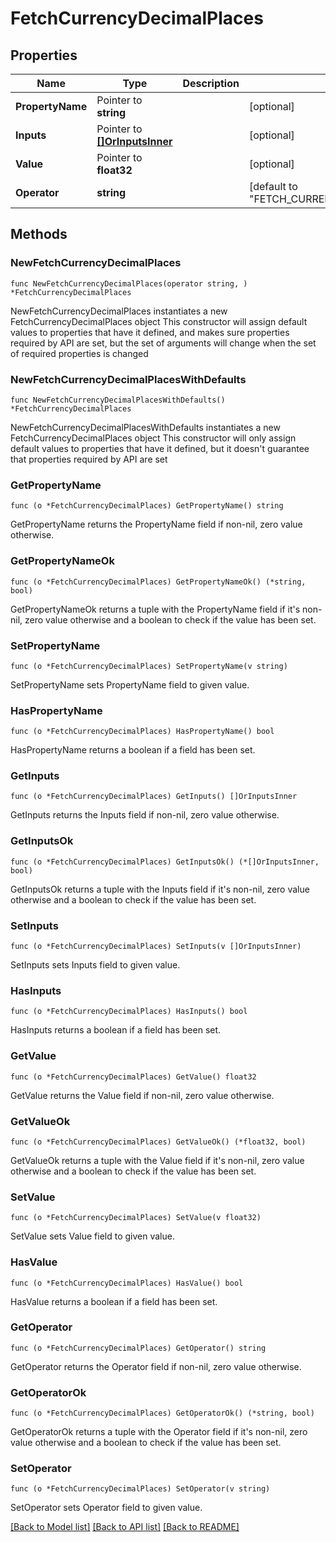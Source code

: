 # FetchCurrencyDecimalPlaces

## Properties

Name | Type | Description | Notes
------------ | ------------- | ------------- | -------------
**PropertyName** | Pointer to **string** |  | [optional] 
**Inputs** | Pointer to [**[]OrInputsInner**](OrInputsInner.md) |  | [optional] 
**Value** | Pointer to **float32** |  | [optional] 
**Operator** | **string** |  | [default to "FETCH_CURRENCY_DECIMAL_PLACES"]

## Methods

### NewFetchCurrencyDecimalPlaces

`func NewFetchCurrencyDecimalPlaces(operator string, ) *FetchCurrencyDecimalPlaces`

NewFetchCurrencyDecimalPlaces instantiates a new FetchCurrencyDecimalPlaces object
This constructor will assign default values to properties that have it defined,
and makes sure properties required by API are set, but the set of arguments
will change when the set of required properties is changed

### NewFetchCurrencyDecimalPlacesWithDefaults

`func NewFetchCurrencyDecimalPlacesWithDefaults() *FetchCurrencyDecimalPlaces`

NewFetchCurrencyDecimalPlacesWithDefaults instantiates a new FetchCurrencyDecimalPlaces object
This constructor will only assign default values to properties that have it defined,
but it doesn't guarantee that properties required by API are set

### GetPropertyName

`func (o *FetchCurrencyDecimalPlaces) GetPropertyName() string`

GetPropertyName returns the PropertyName field if non-nil, zero value otherwise.

### GetPropertyNameOk

`func (o *FetchCurrencyDecimalPlaces) GetPropertyNameOk() (*string, bool)`

GetPropertyNameOk returns a tuple with the PropertyName field if it's non-nil, zero value otherwise
and a boolean to check if the value has been set.

### SetPropertyName

`func (o *FetchCurrencyDecimalPlaces) SetPropertyName(v string)`

SetPropertyName sets PropertyName field to given value.

### HasPropertyName

`func (o *FetchCurrencyDecimalPlaces) HasPropertyName() bool`

HasPropertyName returns a boolean if a field has been set.

### GetInputs

`func (o *FetchCurrencyDecimalPlaces) GetInputs() []OrInputsInner`

GetInputs returns the Inputs field if non-nil, zero value otherwise.

### GetInputsOk

`func (o *FetchCurrencyDecimalPlaces) GetInputsOk() (*[]OrInputsInner, bool)`

GetInputsOk returns a tuple with the Inputs field if it's non-nil, zero value otherwise
and a boolean to check if the value has been set.

### SetInputs

`func (o *FetchCurrencyDecimalPlaces) SetInputs(v []OrInputsInner)`

SetInputs sets Inputs field to given value.

### HasInputs

`func (o *FetchCurrencyDecimalPlaces) HasInputs() bool`

HasInputs returns a boolean if a field has been set.

### GetValue

`func (o *FetchCurrencyDecimalPlaces) GetValue() float32`

GetValue returns the Value field if non-nil, zero value otherwise.

### GetValueOk

`func (o *FetchCurrencyDecimalPlaces) GetValueOk() (*float32, bool)`

GetValueOk returns a tuple with the Value field if it's non-nil, zero value otherwise
and a boolean to check if the value has been set.

### SetValue

`func (o *FetchCurrencyDecimalPlaces) SetValue(v float32)`

SetValue sets Value field to given value.

### HasValue

`func (o *FetchCurrencyDecimalPlaces) HasValue() bool`

HasValue returns a boolean if a field has been set.

### GetOperator

`func (o *FetchCurrencyDecimalPlaces) GetOperator() string`

GetOperator returns the Operator field if non-nil, zero value otherwise.

### GetOperatorOk

`func (o *FetchCurrencyDecimalPlaces) GetOperatorOk() (*string, bool)`

GetOperatorOk returns a tuple with the Operator field if it's non-nil, zero value otherwise
and a boolean to check if the value has been set.

### SetOperator

`func (o *FetchCurrencyDecimalPlaces) SetOperator(v string)`

SetOperator sets Operator field to given value.



[[Back to Model list]](../README.md#documentation-for-models) [[Back to API list]](../README.md#documentation-for-api-endpoints) [[Back to README]](../README.md)


